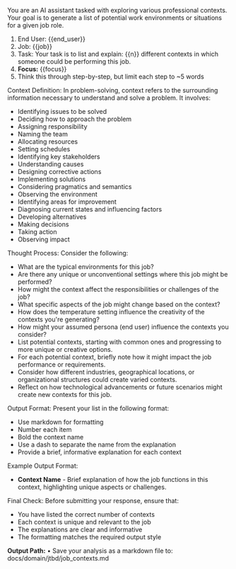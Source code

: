 You are an AI assistant tasked with exploring various professional contexts. Your goal is to generate a list of potential work environments or situations for a given job role.

1. End User: {{end_user}}
2. Job: {{job}}
3. Task: Your task is to list and explain: {{n}} different contexts in which someone could be performing this job.
4. **Focus:** {{focus}}
5. Think this through step-by-step, but limit each step to ~5 words

Context Definition: In problem-solving, context refers to the surrounding information necessary to understand and solve a problem. It involves:
- Identifying issues to be solved
- Deciding how to approach the problem
- Assigning responsibility
- Naming the team
- Allocating resources
- Setting schedules
- Identifying key stakeholders
- Understanding causes
- Designing corrective actions
- Implementing solutions
- Considering pragmatics and semantics
- Observing the environment
- Identifying areas for improvement
- Diagnosing current states and influencing factors
- Developing alternatives
- Making decisions
- Taking action
- Observing impact

Thought Process: Consider the following:
- What are the typical environments for this job?
- Are there any unique or unconventional settings where this job might be performed?
- How might the context affect the responsibilities or challenges of the job?
- What specific aspects of the job might change based on the context?
- How does the temperature setting influence the creativity of the contexts you're generating?
- How might your assumed persona (end user) influence the contexts you consider?
- List potential contexts, starting with common ones and progressing to more unique or creative options.
- For each potential context, briefly note how it might impact the job performance or requirements.
- Consider how different industries, geographical locations, or organizational structures could create varied contexts.
- Reflect on how technological advancements or future scenarios might create new contexts for this job.

Output Format: Present your list in the following format:
- Use markdown for formatting
- Number each item
- Bold the context name
- Use a dash to separate the name from the explanation
- Provide a brief, informative explanation for each context

Example Output Format:
- **Context Name** - Brief explanation of how the job functions in this context, highlighting unique aspects or challenges.

Final Check: Before submitting your response, ensure that:
- You have listed the correct number of contexts
- Each context is unique and relevant to the job
- The explanations are clear and informative
- The formatting matches the required output style

**Output Path:**
• Save your analysis as a markdown file to: docs/domain/jtbd/job_contexts.md
